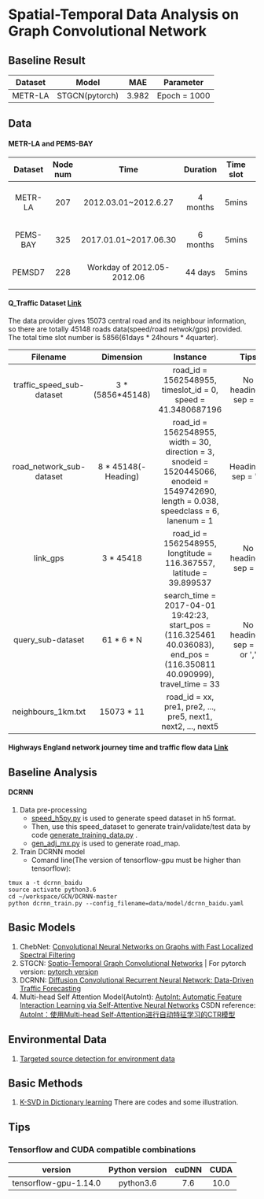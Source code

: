 # Spatial-Temporal Data Analysis on Graph Convolutional Network


## Baseline Result

Dataset | Model | MAE | Parameter 
:-:|:-:|:-:|:-:
METR-LA | STGCN(pytorch) | 3.982 | Epoch = 1000 

## Data

#### METR-LA and PEMS-BAY

Dataset | Node num | Time | Duration | Time slot | Scene
:-:|:-:|:-:|:-:|:-:|:-:
METR-LA | 207 | 2012.03.01~2012.6.27 | 4 months | 5mins | Loop detecors in highway
PEMS-BAY | 325 | 2017.01.01~2017.06.30 | 6 months | 5mins | Sensors in Bay Area 
PEMSD7 | 228 | Workday of 2012.05-2012.06 | 44 days | 5mins | Sensors in California

#### Q_Traffic Dataset [Link](https://github.com/JingqingZ/BaiduTraffic)

The data provider gives 15073 central road and its neighbour information, so there are totally 45148 roads data(speed/road netwok/gps) provided. The total time slot number is 5856(61days * 24hours * 4quarter).

Filename | Dimension | Instance | Tips
:-:|:-:|:-:|:-: 
traffic_speed_sub-dataset | 3 * (5856*45148) | road_id = 1562548955, timeslot_id = 0, speed = 41.3480687196 | No headings, sep = ' '
road_network_sub-dataset | 8 * 45148(-Heading) | road_id = 1562548955, width = 30, direction = 3, snodeid = 1520445066, enodeid = 1549742690, length = 0.038, speedclass = 6, lanenum = 1 | Headings, sep = '\t'
link_gps | 3 * 45418 | road_id = 1562548955, longtitude = 116.367557, latitude = 39.899537 | No headings, sep = ' ' 
query_sub-dataset | 61 * 6 * N | search_time = 2017-04-01 19:42:23, start_pos = (116.325461 40.036083), end_pos = (116.350811 40.090999), travel_time = 33 | No headings, sep = ' ' or ','
neighbours_1km.txt | 15073 * 11 | road_id = xx, pre1, pre2, ..., pre5, next1, next2, ..., next5 | 

#### Highways England network journey time and traffic flow data [Link](https://data.gov.uk/dataset/9562c512-4a0b-45ee-b6ad-afc0f99b841f/highways-england-network-journey-time-and-traffic-flow-data)


## Baseline Analysis

#### DCRNN
1. Data pre-processing
	- [speed_h5py.py](https://github.com/RobinLu1209/STGCN/blob/master/DCRNN_baseline/speed_h5py.py) is used to generate speed dataset in h5 format. 
	- Then, use this speed_dataset to generate train/validate/test data by code [generate_training_data.py](https://github.com/RobinLu1209/STGCN/blob/master/DCRNN_baseline/generate_training_data.py) .
	- [gen_adj_mx.py](https://github.com/RobinLu1209/STGCN/blob/master/DCRNN_baseline/gen_adj_mx.py) is used to generate road_map.
2. Train DCRNN model
	- Comand line(The version of tensorflow-gpu must be higher than tensorflow):
```
tmux a -t dcrnn_baidu
source activate python3.6
cd ~/workspace/GCN/DCRNN-master
python dcrnn_train.py --config_filename=data/model/dcrnn_baidu.yaml
```


## Basic Models
1. ChebNet: [Convolutional Neural Networks on Graphs with Fast Localized Spectral Filtering](https://github.com/mdeff/cnn_graph)
2. STGCN: [Spatio-Temporal Graph Convolutional Networks](https://github.com/PKUAI26/STGCN-IJCAI-18)  | For pytorch version: [pytorch version](https://github.com/FelixOpolka/STGCN-PyTorch)
3. DCRNN: [Diffusion Convolutional Recurrent Neural Network: Data-Driven Traffic Forecasting](https://github.com/liyaguang/DCRNN)
4. Multi-head Self Attention Model(AutoInt): [AutoInt: Automatic Feature Interaction Learning via Self-Attentive Neural Networks](https://github.com/DeepGraphLearning/RecommenderSystems/tree/master/featureRec)
CSDN reference: [AutoInt：使用Multi-head Self-Attention进行自动特征学习的CTR模型](https://blog.csdn.net/u012151283/article/details/85310370)

## Environmental Data

1. [Targeted source detection for environment data](https://arxiv.org/pdf/1908.11056.pdf)

## Basic Methods
1. [K-SVD in Dictionary learning](https://www.cnblogs.com/endlesscoding/p/10090866.html) There are codes and some illustration.

## Tips

### Tensorflow and CUDA compatible combinations
version | Python version | cuDNN | CUDA
:-:|:-:|:-:|:-:
tensorflow-gpu-1.14.0 | python3.6 | 7.6 | 10.0





 
